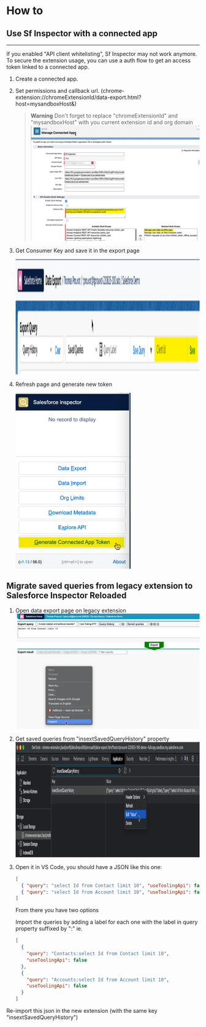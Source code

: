 # How to

## Use Sf Inspector with a connected app

---

If you enabled "API client whitelisting", Sf Inspector may not work anymore.
To secure the extension usage, you can use a auth flow to get an access token linked to a connected app.

1. Create a connected app.
2. Set permissions and callback url. (chrome-extension://chromeExtensionId/data-export.html?host=mysandboxHost&)

   > **Warning**
   > Don't forget to replace "chromeExtensionId" and "mysandboxHost" with you current extension id and org domain
   > <img alt="Connected App" src="https://github.com/tprouvot/Chrome-Salesforce-inspector/blob/master/docs/screenshots/connectedApp.png?raw=true" height="300">

3. Get Consumer Key and save it in the export page

   <img alt="Client Id" src="https://github.com/tprouvot/Chrome-Salesforce-inspector/blob/master/docs/screenshots/clientId.png?raw=true" height="300">

4. Refresh page and generate new token

   <img alt="Generate Token" src="https://github.com/tprouvot/Chrome-Salesforce-inspector/blob/master/docs/screenshots/generateAccessToken.png?raw=true" width="300">

## Migrate saved queries from legacy extension to Salesforce Inspector Reloaded

1. Open data export page on legacy extension
   <img alt="Inspect legacy" src="../assets/images/how-to/inspect-legacy.png?raw=true" height="300">
2. Get saved queries from "insextSavedQueryHistory" property
   <img alt="Inspect legacy" src="../assets/images/how-to/query-history.png?raw=true" height="300">
3. Open it in VS Code, you should have a JSON like this one:

   ```json
   [
     { "query": "select Id from Contact limit 10", "useToolingApi": false },
     { "query": "select Id from Account limit 10", "useToolingApi": false }
   ]
   ```

   From there you have two options

   Import the queries by adding a label for each one with the label in query property suffixed by ":"
   ie.

   ```json
   [
     {
       "query": "Contacts:select Id from Contact limit 10",
       "useToolingApi": false
     },
     {
       "query": "Accounts:select Id from Account limit 10",
       "useToolingApi": false
     }
   ]
   ```

Re-import this json in the new extension (with the same key "insextSavedQueryHistory")
